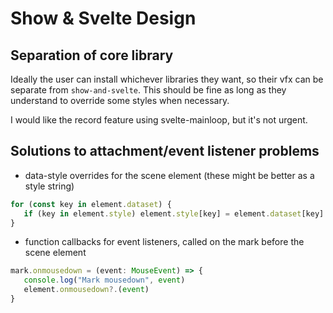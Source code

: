 # Show & Svelte Design

## Separation of core library

Ideally the user can install whichever libraries they want, so their vfx can be separate from `show-and-svelte`. This should be fine as long as they understand to override some styles when necessary.

I would like the record feature using svelte-mainloop, but it's not urgent.



## Solutions to attachment/event listener problems

- data-style overrides for the scene element (these might be better as a style string)

```ts
for (const key in element.dataset) {
   if (key in element.style) element.style[key] = element.dataset[key]
}
```

- function callbacks for event listeners, called on the mark before the scene element

```ts
mark.onmousedown = (event: MouseEvent) => {
   console.log("Mark mousedown", event)
   element.onmousedown?.(event)
}
```
